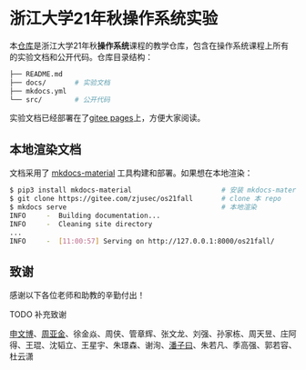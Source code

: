 # 浙江大学21年秋操作系统实验

本[仓库](https://gitee.com/zjusec/os21fall)是浙江大学21年秋**操作系统**课程的教学仓库，包含在操作系统课程上所有的实验文档和公开代码。仓库目录结构：

```bash
├── README.md
├── docs/       # 实验文档   
├── mkdocs.yml
└── src/        # 公开代码
```

实验文档已经部署在了[gitee pages](https://zjusec.gitee.io/os21fall/)上，方便大家阅读。


## 本地渲染文档

文档采用了 [mkdocs-material](https://squidfunk.github.io/mkdocs-material/) 工具构建和部署。如果想在本地渲染：

```bash
$ pip3 install mkdocs-material                      # 安装 mkdocs-material
$ git clone https://gitee.com/zjusec/os21fall       # clone 本 repo
$ mkdocs serve                                      # 本地渲染
INFO     -  Building documentation...
INFO     -  Cleaning site directory
...
INFO     -  [11:00:57] Serving on http://127.0.0.1:8000/os21fall/
```

## 致谢

感谢以下各位老师和助教的辛勤付出！

TODO 补充致谢

[申文博](https://wenboshen.org/)、[周亚金](https://yajin.org/)、徐金焱、周侠、管章辉、张文龙、刘强、孙家栋、周天昱、庄阿得、王琨、沈韬立、王星宇、朱璟森、谢洵、[潘子曰](https://ziyuepan.tech/)、朱若凡、季高强、郭若容、杜云潇

